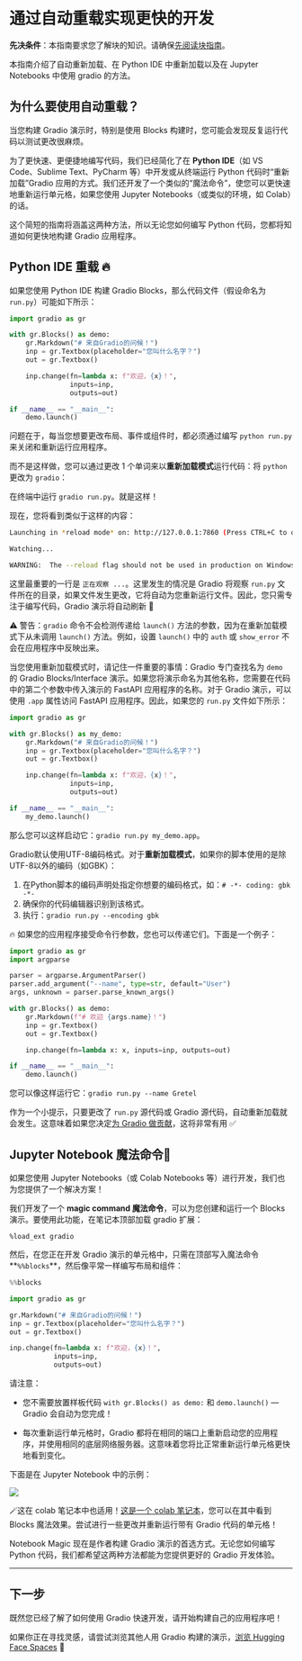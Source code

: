 # 通过自动重载实现更快的开发

**先决条件**：本指南要求您了解块的知识。请确保[先阅读块指南](https://gradio.app/blocks-and-event-listeners)。

本指南介绍了自动重新加载、在 Python IDE 中重新加载以及在 Jupyter Notebooks 中使用 gradio 的方法。

## 为什么要使用自动重载？

当您构建 Gradio 演示时，特别是使用 Blocks 构建时，您可能会发现反复运行代码以测试更改很麻烦。

为了更快速、更便捷地编写代码，我们已经简化了在 **Python IDE**（如 VS Code、Sublime Text、PyCharm 等）中开发或从终端运行 Python 代码时“重新加载”Gradio 应用的方式。我们还开发了一个类似的“魔法命令”，使您可以更快速地重新运行单元格，如果您使用 Jupyter Notebooks（或类似的环境，如 Colab）的话。

这个简短的指南将涵盖这两种方法，所以无论您如何编写 Python 代码，您都将知道如何更快地构建 Gradio 应用程序。

## Python IDE 重载 🔥

如果您使用 Python IDE 构建 Gradio Blocks，那么代码文件（假设命名为 `run.py`）可能如下所示：

```python
import gradio as gr

with gr.Blocks() as demo:
    gr.Markdown("# 来自Gradio的问候！")
    inp = gr.Textbox(placeholder="您叫什么名字？")
    out = gr.Textbox()

    inp.change(fn=lambda x: f"欢迎，{x}！",
               inputs=inp,
               outputs=out)

if __name__ == "__main__":
    demo.launch()
```

问题在于，每当您想要更改布局、事件或组件时，都必须通过编写 `python run.py` 来关闭和重新运行应用程序。

而不是这样做，您可以通过更改 1 个单词来以**重新加载模式**运行代码：将 `python` 更改为 `gradio`：

在终端中运行 `gradio run.py`。就是这样！

现在，您将看到类似于这样的内容：

```bash
Launching in *reload mode* on: http://127.0.0.1:7860 (Press CTRL+C to quit)

Watching...

WARNING:  The --reload flag should not be used in production on Windows.
```

这里最重要的一行是 `正在观察 ...`。这里发生的情况是 Gradio 将观察 `run.py` 文件所在的目录，如果文件发生更改，它将自动为您重新运行文件。因此，您只需专注于编写代码，Gradio 演示将自动刷新 🥳

⚠️ 警告：`gradio` 命令不会检测传递给 `launch()` 方法的参数，因为在重新加载模式下从未调用 `launch()` 方法。例如，设置 `launch()` 中的 `auth` 或 `show_error` 不会在应用程序中反映出来。

当您使用重新加载模式时，请记住一件重要的事情：Gradio 专门查找名为 `demo` 的 Gradio Blocks/Interface 演示。如果您将演示命名为其他名称，您需要在代码中的第二个参数中传入演示的 FastAPI 应用程序的名称。对于 Gradio 演示，可以使用 `.app` 属性访问 FastAPI 应用程序。因此，如果您的 `run.py` 文件如下所示：

```python
import gradio as gr

with gr.Blocks() as my_demo:
    gr.Markdown("# 来自Gradio的问候！")
    inp = gr.Textbox(placeholder="您叫什么名字？")
    out = gr.Textbox()

    inp.change(fn=lambda x: f"欢迎，{x}！",
               inputs=inp,
               outputs=out)

if __name__ == "__main__":
    my_demo.launch()
```

那么您可以这样启动它：`gradio run.py my_demo.app`。

Gradio默认使用UTF-8编码格式。对于**重新加载模式**，如果你的脚本使用的是除UTF-8以外的编码（如GBK）：

1. 在Python脚本的编码声明处指定你想要的编码格式，如：`# -*- coding: gbk -*-`
2. 确保你的代码编辑器识别到该格式。 
3. 执行：`gradio run.py --encoding gbk`

🔥 如果您的应用程序接受命令行参数，您也可以传递它们。下面是一个例子：

```python
import gradio as gr
import argparse

parser = argparse.ArgumentParser()
parser.add_argument("--name", type=str, default="User")
args, unknown = parser.parse_known_args()

with gr.Blocks() as demo:
    gr.Markdown(f"# 欢迎 {args.name}！")
    inp = gr.Textbox()
    out = gr.Textbox()

    inp.change(fn=lambda x: x, inputs=inp, outputs=out)

if __name__ == "__main__":
    demo.launch()
```

您可以像这样运行它：`gradio run.py --name Gretel`

作为一个小提示，只要更改了 `run.py` 源代码或 Gradio 源代码，自动重新加载就会发生。这意味着如果您决定[为 Gradio 做贡献](https://github.com/gradio-app/gradio/blob/main/CONTRIBUTING.md)，这将非常有用 ✅

## Jupyter Notebook 魔法命令🔮

如果您使用 Jupyter Notebooks（或 Colab Notebooks 等）进行开发，我们也为您提供了一个解决方案！

我们开发了一个 **magic command 魔法命令**，可以为您创建和运行一个 Blocks 演示。要使用此功能，在笔记本顶部加载 gradio 扩展：

`%load_ext gradio`

然后，在您正在开发 Gradio 演示的单元格中，只需在顶部写入魔法命令**`%%blocks`**，然后像平常一样编写布局和组件：

```py
%%blocks

import gradio as gr

gr.Markdown("# 来自Gradio的问候！")
inp = gr.Textbox(placeholder="您叫什么名字？")
out = gr.Textbox()

inp.change(fn=lambda x: f"欢迎，{x}！",
           inputs=inp,
           outputs=out)
```

请注意：

- 您不需要放置样板代码 `with gr.Blocks() as demo:` 和 `demo.launch()` — Gradio 会自动为您完成！

- 每次重新运行单元格时，Gradio 都将在相同的端口上重新启动您的应用程序，并使用相同的底层网络服务器。这意味着您将比正常重新运行单元格更快地看到变化。

下面是在 Jupyter Notebook 中的示例：

![](https://i.ibb.co/nrszFws/Blocks.gif)

🪄这在 colab 笔记本中也适用！[这是一个 colab 笔记本](https://colab.research.google.com/drive/1jUlX1w7JqckRHVE-nbDyMPyZ7fYD8488?authuser=1#scrollTo=zxHYjbCTTz_5)，您可以在其中看到 Blocks 魔法效果。尝试进行一些更改并重新运行带有 Gradio 代码的单元格！

Notebook Magic 现在是作者构建 Gradio 演示的首选方式。无论您如何编写 Python 代码，我们都希望这两种方法都能为您提供更好的 Gradio 开发体验。

---

## 下一步

既然您已经了解了如何使用 Gradio 快速开发，请开始构建自己的应用程序吧！

如果你正在寻找灵感，请尝试浏览其他人用 Gradio 构建的演示，[浏览 Hugging Face Spaces](http://hf.space/) 🤗
